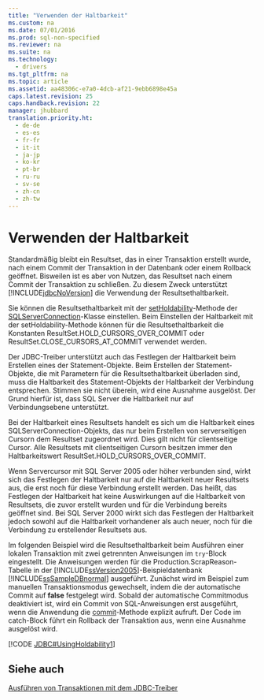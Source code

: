 ```yaml
---
title: "Verwenden der Haltbarkeit"
ms.custom: na
ms.date: 07/01/2016
ms.prod: sql-non-specified
ms.reviewer: na
ms.suite: na
ms.technology: 
  - drivers
ms.tgt_pltfrm: na
ms.topic: article
ms.assetid: aa48306c-e7a0-4dcb-af21-9ebb6898e45a
caps.latest.revision: 25
caps.handback.revision: 22
manager: jhubbard
translation.priority.ht: 
  - de-de
  - es-es
  - fr-fr
  - it-it
  - ja-jp
  - ko-kr
  - pt-br
  - ru-ru
  - sv-se
  - zh-cn
  - zh-tw
---
```

# Verwenden der Haltbarkeit
  Standardmäßig bleibt ein Resultset, das in einer Transaktion erstellt wurde, nach einem Commit der Transaktion in der Datenbank oder einem Rollback geöffnet. Bisweilen ist es aber von Nutzen, das Resultset nach einem Commit der Transaktion zu schließen. Zu diesem Zweck unterstützt [!INCLUDE[jdbcNoVersion](../content/includes/jdbcNoVersion_md.md)] die Verwendung der Resultsethaltbarkeit.  
  
 Sie können die Resultsethaltbarkeit mit der [setHoldability](../content/setHoldability-Method--SQLServerConnection-.md)\-Methode der [SQLServerConnection](../content/SQLServerConnection-Class.md)\-Klasse einstellen. Beim Einstellen der Haltbarkeit mit der setHoldability\-Methode können für die Resultsethaltbarkeit die Konstanten ResultSet.HOLD\_CURSORS\_OVER\_COMMIT oder ResultSet.CLOSE\_CURSORS\_AT\_COMMIT verwendet werden.  
  
 Der JDBC\-Treiber unterstützt auch das Festlegen der Haltbarkeit beim Erstellen eines der Statement\-Objekte. Beim Erstellen der Statement\-Objekte, die mit Parametern für die Resultsethaltbarkeit überladen sind, muss die Haltbarkeit des Statement\-Objekts der Haltbarkeit der Verbindung entsprechen. Stimmen sie nicht überein, wird eine Ausnahme ausgelöst. Der Grund hierfür ist, dass SQL Server die Haltbarkeit nur auf Verbindungsebene unterstützt.  
  
 Bei der Haltbarkeit eines Resultsets handelt es sich um die Haltbarkeit eines SQLServerConnection\-Objekts, das nur beim Erstellen von serverseitigen Cursorn dem Resultset zugeordnet wird. Dies gilt nicht für clientseitige Cursor. Alle Resultsets mit clientseitigen Cursorn besitzen immer den Haltbarkeitswert ResultSet.HOLD\_CURSORS\_OVER\_COMMIT.  
  
 Wenn Servercursor mit SQL Server 2005 oder höher verbunden sind, wirkt sich das Festlegen der Haltbarkeit nur auf die Haltbarkeit neuer Resultsets aus, die erst noch für diese Verbindung erstellt werden. Das heißt, das Festlegen der Haltbarkeit hat keine Auswirkungen auf die Haltbarkeit von Resultsets, die zuvor erstellt wurden und für die Verbindung bereits geöffnet sind. Bei SQL Server 2000 wirkt sich das Festlegen der Haltbarkeit jedoch sowohl auf die Haltbarkeit vorhandener als auch neuer, noch für die Verbindung zu erstellender Resultsets aus.  
  
 Im folgenden Beispiel wird die Resultsethaltbarkeit beim Ausführen einer lokalen Transaktion mit zwei getrennten Anweisungen im `try`\-Block eingestellt. Die Anweisungen werden für die Production.ScrapReason\-Tabelle in der [!INCLUDE[ssVersion2005](../content/includes/ssVersion2005_md.md)]\-Beispieldatenbank [!INCLUDE[ssSampleDBnormal](../content/includes/ssSampleDBnormal_md.md)] ausgeführt. Zunächst wird im Beispiel zum manuellen Transaktionsmodus gewechselt, indem die der automatische Commit auf **false** festgelegt wird. Sobald der automatische Commitmodus deaktiviert ist, wird ein Commit von SQL\-Anweisungen erst ausgeführt, wenn die Anwendung die [commit](../content/commit-Method--SQLServerConnection-.md)\-Methode explizit aufruft. Der Code im catch\-Block führt ein Rollback der Transaktion aus, wenn eine Ausnahme ausgelöst wird.  
  
 [!CODE [JDBC#UsingHoldability1](../CodeSnippet/SQLDrivers/jdbc#usingholdability1)]  
  
## Siehe auch  
 [Ausführen von Transaktionen mit dem JDBC-Treiber](../content/Performing-Transactions-with-the-JDBC-Driver.md)  
  
  
